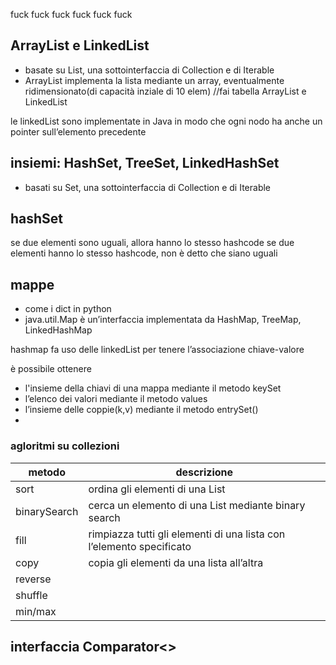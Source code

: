 fuck fuck fuck fuck fuck fuck

## ArrayList e LinkedList
- basate su List, una sottointerfaccia di Collection e di Iterable
- ArrayList implementa la lista mediante un array, eventualmente ridimensionato(di capacità inziale di 10 elem)
//fai tabella ArrayList e LinkedList

le linkedList sono implementate in Java in modo che ogni nodo ha anche un pointer sull’elemento precedente


## insiemi: HashSet, TreeSet, LinkedHashSet

- basati su Set, una sottointerfaccia di Collection e di Iterable

## hashSet
se due elementi sono uguali, allora hanno lo stesso hashcode
se due elementi hanno lo stesso hashcode, non è detto che siano uguali 

## mappe
- come i dict in python
- java.util.Map è un’interfaccia implementata da HashMap, TreeMap, LinkedHashMap


hashmap fa uso delle linkedList per tenere l’associazione chiave-valore

 è possibile ottenere 
 - l'insieme della chiavi di una mappa mediante il metodo keySet
 - l’elenco dei valori mediante il metodo values
 - l’insieme delle coppie(k,v) mediante il metodo entrySet()
-
### agloritmi su collezioni

| metodo       | descrizione                                                          |
| ------------ | -------------------------------------------------------------------- |
| sort         | ordina gli elementi di una List                                      |
| binarySearch | cerca un elemento di una List mediante binary search                 |
| fill         | rimpiazza tutti gli elementi di una lista con l’elemento specificato |
| copy         | copia gli elementi da una lista all’altra                            |
| reverse      |                                                                      |
| shuffle      |                                                                      |
| min/max      |                                                                      |

## interfaccia Comparator<>